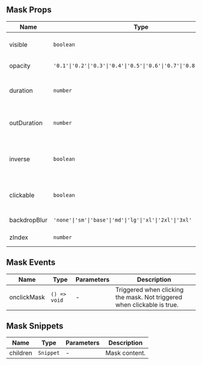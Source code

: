 ## Mask Props

| Name         | Type                                                                 | Default  | Required | Description                                  |
| ------------ | -------------------------------------------------------------------- | -------- | -------- | -------------------------------------------- |
| visible      | `boolean`                                                            | `false`  | N        | Whether to show the mask.                    |
| opacity      | `'0.1'\|'0.2'\|'0.3'\|'0.4'\|'0.5'\|'0.6'\|'0.7'\|'0.8'\|'0.9'\|'1'` | `'0.5'`  | N        | Opacity of the mask.                         |
| duration     | `number`                                                             | `150`    | N        | Duration of the show animation in ms.        |
| outDuration  | `number`                                                             | `0`      | N        | Duration of the hide animation in ms.        |
| inverse      | `boolean`                                                            | `false`  | N        | Whether to invert the mask background color. |
| clickable    | `boolean`                                                            | `false`  | N        | Whether the mask is click-through.           |
| backdropBlur | `'none'\|'sm'\|'base'\|'md'\|'lg'\|'xl'\|'2xl'\|'3xl'`               | `'none'` | N        | Backdrop blur level.                         |
| zIndex       | `number`                                                             | `500`    | N        | z-index value.                               |

## Mask Events

| Name        | Type         | Parameters | Description                                                             |
| ----------- | ------------ | ---------- | ----------------------------------------------------------------------- |
| onclickMask | `() => void` | -          | Triggered when clicking the mask. Not triggered when clickable is true. |

## Mask Snippets

| Name     | Type      | Parameters | Description   |
| -------- | --------- | ---------- | ------------- |
| children | `Snippet` | -          | Mask content. |
